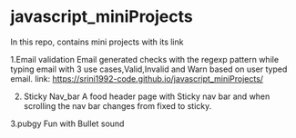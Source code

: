 # javascript_miniProjects
In this repo, contains mini projects with its link

1.Email validation
  Email generated checks with the regexp pattern while typing email with 3 use cases,Valid,Invalid and Warn based on user typed email.
  link: https://srini1992-code.github.io/javascript_miniProjects/
  
  
  
2. Sticky Nav_bar
  A food header page with Sticky nav bar and when scrolling the nav bar changes from fixed to sticky.
  
 3.pubgy Fun with Bullet sound
 
